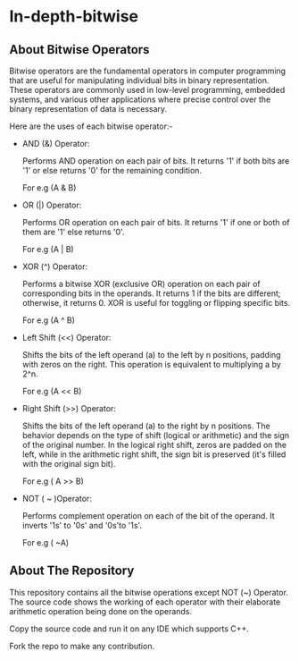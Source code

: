 # In-depth-bitwise

## About Bitwise Operators

Bitwise operators are the fundamental operators in computer programming that are useful for manipulating individual bits in binary representation. These operators are commonly used in low-level programming, embedded systems, and various other applications where precise control over the binary representation of data is necessary.

Here are the uses of each bitwise operator:-

- AND (&) Operator:
  
  Performs AND operation on each pair of bits. It returns '1' if both bits are '1' or else returns '0' for the remaining condition.

  For e.g (A & B)

- OR (|) Operator:

  Performs OR operation on each pair of bits. It returns '1' if one or both of them are '1' else returns '0'.

  For e.g (A | B)

- XOR (^) Operator:

  Performs a bitwise XOR (exclusive OR) operation on each pair of corresponding bits in the operands. It returns 1 if the bits are different; otherwise, it returns 0. XOR is useful for toggling or flipping specific bits.

  For e.g (A ^ B)

- Left Shift (<<) Operator:

    Shifts the bits of the left operand (a) to the left by n positions, padding with zeros on the right. This operation is equivalent to multiplying a by 2^n.

    For e.g (A << B)

- Right Shift (>>) Operator:

  Shifts the bits of the left operand (a) to the right by n positions. The behavior depends on the type of shift (logical or arithmetic) and the sign of the original number. In the logical right shift, zeros are padded on the left, while in the arithmetic right shift, the sign bit is preserved (it's filled with the original sign bit).

  For e.g ( A >> B)

- NOT ( ~ )Operator:

  Performs complement operation on each of the bit of the operand. It inverts '1s' to '0s' and '0s'to '1s'.

  For e.g ( ~A)

## About The Repository

This repository contains all the bitwise operations except NOT (~) Operator. The source code shows the working of each operator with their elaborate arithmetic operation being done on the operands.

Copy the source code and run it on any IDE which supports C++.

Fork the repo to make any contribution.


